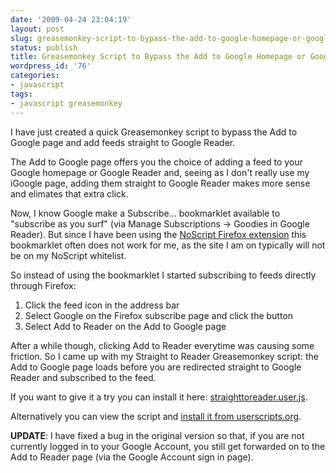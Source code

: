 ```yaml
---
date: '2009-04-24 23:04:19'
layout: post
slug: greasemonkey-script-to-bypass-the-add-to-google-homepage-or-google-reader-page
status: publish
title: Greasemonkey Script to Bypass the Add to Google Homepage or Google Reader page
wordpress_id: '76'
categories:
- javascript
tags:
- javascript greasemonkey
---
```


I have just created a quick Greasemonkey script to bypass the Add to Google page and add feeds straight to Google Reader.

The Add to Google page offers you the choice of adding a feed to your Google homepage or Google Reader and, seeing as I don't really use my iGoogle page, adding them straight to Google Reader makes more sense and elimates that extra click.

Now, I know Google make a Subscribe... bookmarklet available to "subscribe as you surf" (via Manage Subscriptions -> Goodies in Google Reader). But since I have been using the [NoScript Firefox extension](https://addons.mozilla.org/en-US/firefox/addon/722) this bookmarklet often does not work for me, as the site I am on typically will not be on my NoScript whitelist.

So instead of using the bookmarklet I started subscribing to feeds directly through Firefox:
	
  1. Click the feed icon in the address bar
  2. Select Google on the Firefox subscribe page and click the button
  3. Select Add to Reader on the Add to Google page

After a while though, clicking Add to Reader everytime was causing some friction. So I came up with my Straight to Reader Greasemonkey script: the Add to Google page loads before you are redirected straight to Google Reader and subscribed to the feed.

If you want to give it a try you can install it here: [straighttoreader.user.js](http://www.strongasanox.co.uk/greasemonkey/straighttoreader.user.js).

Alternatively you can view the script and [install it from userscripts.org](http://userscripts.org/scripts/show/47474).

**UPDATE**: I have fixed a bug in the original version so that, if you are not currently logged in to your Google Account, you still get forwarded on to the Add to Reader page (via the Google Account sign in page).
